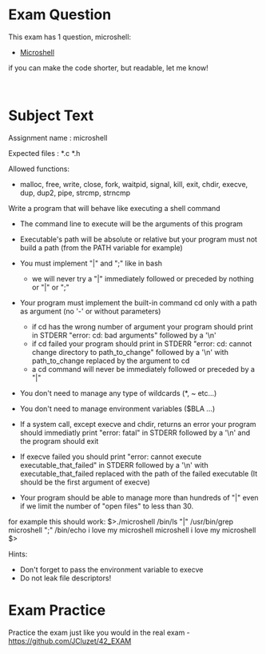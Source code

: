 # Exam Question

This exam has 1 question, microshell:

- [Microshell](https://github.com/pasqualerossi/42-School-Exam-Rank-04/blob/main/microshell.c) 

if you can make the code shorter, but readable, let me know!

<br>

# Subject Text

Assignment name  : microshell

Expected files   : *.c *.h

Allowed functions: 
- malloc, free, write, close, fork, waitpid, signal, kill, exit, chdir, execve, dup, dup2, pipe, strcmp, strncmp

Write a program that will behave like executing a shell command

- The command line to execute will be the arguments of this program

- Executable's path will be absolute or relative but your program must not build a path (from the PATH variable for example)

- You must implement "|" and ";" like in bash
	- we will never try a "|" immediately followed or preceded by nothing or "|" or ";"

- Your program must implement the built-in command cd only with a path as argument (no '-' or without parameters)
	- if cd has the wrong number of argument your program should print in STDERR "error: cd: bad arguments" followed by a '\n'
	- if cd failed your program should print in STDERR "error: cd: cannot change directory to path_to_change" followed by a '\n' with path_to_change replaced by the argument to cd
	- a cd command will never be immediately followed or preceded by a "|"

- You don't need to manage any type of wildcards (*, ~ etc...)
- You don't need to manage environment variables ($BLA ...)

- If a system call, except execve and chdir, returns an error your program should immediatly print "error: fatal" in STDERR followed by a '\n' and the program should exit

- If execve failed you should print "error: cannot execute executable_that_failed" in STDERR followed by a '\n' with executable_that_failed replaced with the path of the failed executable (It should be the first argument of execve)

- Your program should be able to manage more than hundreds of "|" even if we limit the number of "open files" to less than 30.

for example this should work:
$>./microshell /bin/ls "|" /usr/bin/grep microshell ";" /bin/echo i love my microshell
microshell
i love my microshell
$>

Hints:
- Don't forget to pass the environment variable to execve
- Do not leak file descriptors!

# Exam Practice

Practice the exam just like you would in the real exam - https://github.com/JCluzet/42_EXAM
